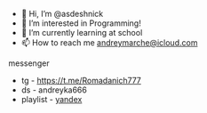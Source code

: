 - 👋 Hi, I’m @asdeshnick
- 👀 I’m interested in Programming!
- 🌱 I’m currently learning at school
- 📫 How to reach me andreymarche@icloud.com

messenger 
- tg - https://t.me/Romadanich777
- ds - andreyka666
- playlist - [yandex](https://music.yandex.ru/users/AnDrEw21032008/playlists/1016?utm_medium=copy_link)
<!---
asdeshnick/asdeshnick is a ✨ special ✨ repository because its `README.md` (this file) appears on your GitHub profile.
You can click the Preview link to take a look at your changes.
--->
